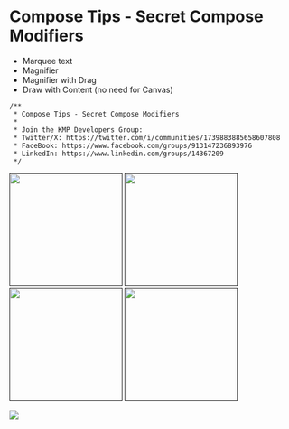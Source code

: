 # Compose Tips - Secret Compose Modifiers

- Marquee text
- Magnifier
- Magnifier with Drag
- Draw with Content (no need for Canvas)

```
/**
 * Compose Tips - Secret Compose Modifiers
 *
 * Join the KMP Developers Group:
 * Twitter/X: https://twitter.com/i/communities/1739883885658607808
 * FaceBook: https://www.facebook.com/groups/913147236893976
 * LinkedIn: https://www.linkedin.com/groups/14367209
 */
```
[<img src="https://github.com/realityexpander/SecretComposeModifiers/assets/5157474/bbe68677-dca2-4320-9054-c22a987ba1d5" width=200\>]()
[<img src="https://github.com/realityexpander/SecretComposeModifiers/assets/5157474/c324da61-91af-44b8-89c6-447ab561a127" width=200\>]()
[<img src="https://github.com/realityexpander/SecretComposeModifiers/assets/5157474/8b4eb30f-7600-4f95-9b29-6df02e3f98bd" width=200\>]()
[<img src="https://github.com/realityexpander/SecretComposeModifiers/assets/5157474/ac9e03bd-cd49-44b3-a427-c5453d283c4d" width=200\>]()

![](https://komarev.com/ghpvc/?username=realityexpander)
